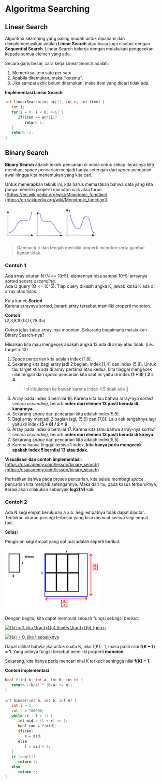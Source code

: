 # Algoritma Searching

## Linear Search

Algoritma searching yang paling mudah untuk dipahami dan diimplementasikan adalah **Linear Search** atau biasa juga disebut dengan **Sequential Search**. Linear Search bekerja dengan melakukan pengecekan kepada semua elemen yang ada.

Secara garis besar, cara kerja Linear Search adalah:

1. Memeriksa item satu per satu.
2. Apabila ditemukan, maka “ketemu”.
3. Jika sampai akhir belum ditemukan, maka item yang dicari tidak ada.

**Implementasi Linear Search**

```c
int linearSearch(int arr[], int n, int item) {
   int i;
   for(i = 0; i < n; ++i) {
      if(item == arr[i])
         return 1;
   }
   return -1;
}
```

## Binary Search

**Binary Search** adalah teknik pencarian di mana untuk setiap iterasinya kita membagi _space_ pencarian menjadi hanya setengah dari _space_ pencarian awal hingga kita menemukan yang kita cari.

Untuk menerapkan teknik ini, kita harus memastikan bahwa data yang kita punya memiliki properti monoton naik atau turun ([https://en.wikipedia.org/wiki/Monotonic_function](https://en.wikipedia.org/wiki/Monotonic_function)).

![monoton](images/functions.png)

> Gambar kiri dan tengah memiliki properti monoton serta gambar kanan tidak.

### Contoh 1

Ada array ukuran N (N <= 10^5), elemennya bisa sampai 10^9, arraynya sorted secara _ascending_.\
Ada Q query (Q <= 10^5). Tiap query dikasih angka K, jawab kalau K ada di array atau tidak.

Kata kunci: **Sorted**\
Karena arraynya _sorted_, berarti array tersebut memiliki properti monoton.

**Contoh**\
[2,3,8,10,13,17,28,35]

Cukup jelas kalau array-nya monoton. Sekarang bagaimana melakukan Binary Search-nya?

Misalkan kita mau mengecek apakah angka 13 ada di array atau tidak. (i.e.: target = 13)

1. _Space_ pencarian kita adalah index [1,8].
2. Sekarang kita bagi array jadi 2 bagian, index [1,4] dan index [5,8]. Untuk tau target ktia ada di array pertama atau kedua, kita tinggal mengecek nilai tengah dari _space_ pencarian kita saat ini yaitu di index **(1 + 8) / 2 = 4**.
   > Ini dibulatkan ke bawah karena index 4,5 tidak ada 🧐
3. Array pada index 4 bernilai 10. Karena kita tau bahwa array-nya _sorted_ secara _ascending_, berarti **index dari elemen 13 pasti berada di kanannya**.
4. Sekarang _space_ dari pencarian kita adalah index[5,8].
5. Bagi array menjadi 2 bagian lagi, [5,6] dan [7,8]. Lalu cek tengahnya lagi yaitu di index **(5 + 8) / 2 = 6**.
6. Array pada index 6 bernilai 17. Karena kita tahu bahwa array-nya _sorted_ secara _ascending_, berarti **index dari elemen 13 pasti berada di kirinya**.
7. Sekarang _space_ dari pencarian kita adalah index[5,5].
8. Karena hanya tinggal tersisa 1 index, **kita hanya perlu mengecek apakah index 5 bernilai 13 atau tidak**.

**Visualisasi dan contoh implementasi**: [https://csacademy.com/lesson/binary_search](https://csacademy.com/lesson/binary_search)

Perhatikan bahwa pada proses pencarian, kita selalu membagi _space_ pencarian kita menjadi setengahnya. Maka dari itu, pada kasus terburuknya, iterasi akan dilakukan sebanyak **log2(N)** kali.

### Contoh 2

Ada N segi empat berukuran a x b. Segi empatnya tidak dapat diputar. Tentukan ukuran persegi terbesar yang bisa memuat semua segi empat tadi.

**Solusi**

Pengisian segi empat yang optimal adalah seperti berikut.

![solusi](images/binser.png)

Dengan begitu, kita dapat membuat sebuah fungsi sebagai berikut:

<a href="https://www.codecogs.com/eqnedit.php?latex=f(x)&space;=&space;1,&space;jika&space;\frac{x}{a}&space;\times&space;\frac{x}{b}&space;\geq&space;n" target="_blank"><img src="https://latex.codecogs.com/gif.latex?f(x)&space;=&space;1,&space;jika&space;\frac{x}{a}&space;\times&space;\frac{x}{b}&space;\geq&space;n" title="f(x) = 1, jika \frac{x}{a} \times \frac{x}{b} \geq n" /></a>

<a href="https://www.codecogs.com/eqnedit.php?latex=f(x)&space;=&space;0,&space;jika&space;\&space;sebaliknya" target="_blank"><img src="https://latex.codecogs.com/gif.latex?f(x)&space;=&space;0,&space;jika&space;\&space;sebaliknya" title="f(x) = 0, jika \ sebaliknya" /></a>

Dapat dilihat bahwa jika untuk suatu K, nilai f(K)= 1, maka pasti nilai **f(K + 1) = 1**. Yang artinya fungsi tersebut memiliki properti **monoton**.

Sekarang, kita hanya perlu mencari nilai K terkecil sehingga nilai **f(K) = 1**.

**Contoh implementasi**

```c
bool f(int k, int a, int b, int n) {
   return ((k/a) * (b/a) >= n);
}

int binser(int a, int b, int n) {
   int l = 1;
   int r = 100000;
   while (r - l > 1) {
      int mid = (l + r) >> 1;
      bool can = f(mid);
      if(can)
         r = mid;
      else
         l = mid + 1;
   }
   if (can(l))
      return l;
   else
      return r;
}
```
